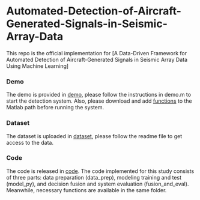 # Automated-Detection-of-Aircraft-Generated-Signals-in-Seismic-Array-Data

This repo is the official implementation for [A Data-Driven Framework for Automated Detection of Aircraft-Generated Signals in Seismic Array Data Using Machine Learning]

### Demo
The demo is provided in [demo](https://github.com/JustMeZXX/Automated-Detection-of-Aircraft-Generated-Signals-in-Seismic-Array-Data/tree/main/demo), please follow the instructions in demo.m to start the detection system. Also, please download and add [functions](https://github.com/JustMeZXX/Automated-Detection-of-Aircraft-Generated-Signals-in-Seismic-Array-Data/tree/main/code/functions) to the Matlab path before running the system. 

### Dataset
The dataset is uploaded in [dataset](https://github.com/JustMeZXX/Automated-Detection-of-Aircraft-Generated-Signals-in-Seismic-Array-Data/tree/main/data), please follow the readme file to get access to the data.

### Code
The code is released in [code](https://github.com/JustMeZXX/Automated-Detection-of-Aircraft-Generated-Signals-in-Seismic-Array-Data/tree/main/code). The code implemented for this study consists of three parts: data preparation (data_prep), modeling training and test (model_py), and decision fusion and system evaluation (fusion_and_eval). Meanwhile, necessary functions are available in the same folder.

